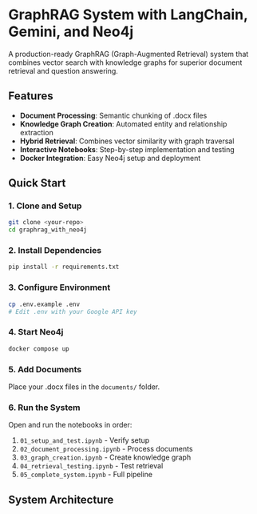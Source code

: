 # GraphRAG System with LangChain, Gemini, and Neo4j

A production-ready GraphRAG (Graph-Augmented Retrieval) system that combines vector search with knowledge graphs for superior document retrieval and question answering.

## Features

- **Document Processing**: Semantic chunking of .docx files
- **Knowledge Graph Creation**: Automated entity and relationship extraction
- **Hybrid Retrieval**: Combines vector similarity with graph traversal
- **Interactive Notebooks**: Step-by-step implementation and testing
- **Docker Integration**: Easy Neo4j setup and deployment

## Quick Start

### 1. Clone and Setup

```bash
git clone <your-repo>
cd graphrag_with_neo4j
```

### 2. Install Dependencies

```bash
pip install -r requirements.txt
```

### 3. Configure Environment

```bash
cp .env.example .env
# Edit .env with your Google API key
```

### 4. Start Neo4j

```bash
docker compose up
```

### 5. Add Documents

Place your .docx files in the `documents/` folder.

### 6. Run the System

Open and run the notebooks in order:
1. `01_setup_and_test.ipynb` - Verify setup
2. `02_document_processing.ipynb` - Process documents
3. `03_graph_creation.ipynb` - Create knowledge graph
4. `04_retrieval_testing.ipynb` - Test retrieval
5. `05_complete_system.ipynb` - Full pipeline

## System Architecture